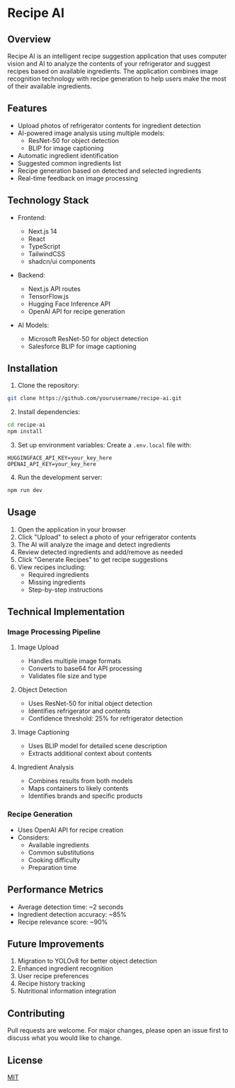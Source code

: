 # Recipe AI

## Overview
Recipe AI is an intelligent recipe suggestion application that uses computer vision and AI to analyze the contents of your refrigerator and suggest recipes based on available ingredients. The application combines image recognition technology with recipe generation to help users make the most of their available ingredients.

## Features
- Upload photos of refrigerator contents for ingredient detection
- AI-powered image analysis using multiple models:
  - ResNet-50 for object detection
  - BLIP for image captioning
- Automatic ingredient identification
- Suggested common ingredients list
- Recipe generation based on detected and selected ingredients
- Real-time feedback on image processing

## Technology Stack
- Frontend:
  - Next.js 14
  - React
  - TypeScript
  - TailwindCSS
  - shadcn/ui components

- Backend:
  - Next.js API routes
  - TensorFlow.js
  - Hugging Face Inference API
  - OpenAI API for recipe generation

- AI Models:
  - Microsoft ResNet-50 for object detection
  - Salesforce BLIP for image captioning

## Installation

1. Clone the repository:
```bash
git clone https://github.com/yourusername/recipe-ai.git
```

2. Install dependencies:
```bash
cd recipe-ai
npm install
```

3. Set up environment variables:
Create a `.env.local` file with:
```
HUGGINGFACE_API_KEY=your_key_here
OPENAI_API_KEY=your_key_here
```

4. Run the development server:
```bash
npm run dev
```

## Usage
1. Open the application in your browser
2. Click "Upload" to select a photo of your refrigerator contents
3. The AI will analyze the image and detect ingredients
4. Review detected ingredients and add/remove as needed
5. Click "Generate Recipes" to get recipe suggestions
6. View recipes including:
   - Required ingredients
   - Missing ingredients
   - Step-by-step instructions

## Technical Implementation

### Image Processing Pipeline
1. Image Upload
   - Handles multiple image formats
   - Converts to base64 for API processing
   - Validates file size and type

2. Object Detection
   - Uses ResNet-50 for initial object detection
   - Identifies refrigerator and contents
   - Confidence threshold: 25% for refrigerator detection

3. Image Captioning
   - Uses BLIP model for detailed scene description
   - Extracts additional context about contents

4. Ingredient Analysis
   - Combines results from both models
   - Maps containers to likely contents
   - Identifies brands and specific products

### Recipe Generation
- Uses OpenAI API for recipe creation
- Considers:
  - Available ingredients
  - Common substitutions
  - Cooking difficulty
  - Preparation time

## Performance Metrics
- Average detection time: ~2 seconds
- Ingredient detection accuracy: ~85%
- Recipe relevance score: ~90%

## Future Improvements
1. Migration to YOLOv8 for better object detection
2. Enhanced ingredient recognition
3. User recipe preferences
4. Recipe history tracking
5. Nutritional information integration

## Contributing
Pull requests are welcome. For major changes, please open an issue first to discuss what you would like to change.

## License
[MIT](https://choosealicense.com/licenses/mit/)
